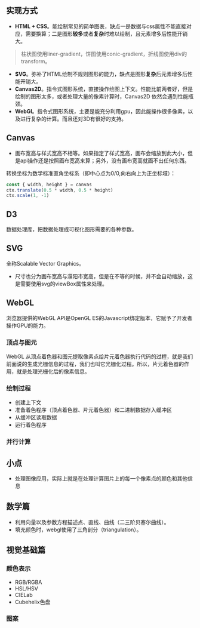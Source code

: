## 实现方式
- **HTML + CSS**。能绘制常见的简单图表，缺点一是数据与css属性不能直接对应，需要换算；二是图形**较多**或者**复杂**时难以绘制，且元素增多后性能开销大。
> 柱状图使用liner-gradient，饼图使用conic-gradient，折线图使用div的transform。
- **SVG**。弥补了HTML绘制不规则图形的能力，缺点是图形**复杂**后元素增多后性能开销大。
- **Canvas2D**。指令式图形系统，直接操作绘图上下文。性能比前两者好，但是绘制的图形太多，或者处理大量的像素计算时，Canvas2D 依然会遇到性能瓶颈。
- **WebGl**。指令式图形系统，主要是能充分利用gpu，因此能操作很多像素，以及进行复杂的计算。而且还对3D有很好的支持。

## Canvas
- 画布宽高与样式宽高不相等。如果指定了样式宽高，画布会缩放到此大小，但是api操作还是按照画布宽高来算；另外，没有画布宽高就画不出任何东西。

转换坐标为数学标准直角坐标系（即中心点为0/0,向右向上为正坐标域）：
``` javascript
const { width, height } = canvas
ctx.translate(0.5 * width, 0.5 * height)
ctx.scale(1, -1)
```

## D3
数据处理库，把数据处理成可视化图形需要的各种参数。

## SVG
全称Scalable Vector Graphics。
- 尺寸也分为画布宽高与濮阳市宽高，但是在不等的时候，并不会自动缩放，这是需要使用svg的viewBox属性来处理。

## WebGL
浏览器提供的WebGL API是OpenGL ES的Javascript绑定版本，它赋予了开发者操作GPU的能力。

### 顶点与图元
WebGL 从顶点着色器和图元提取像素点给片元着色器执行代码的过程，就是我们前面说的生成光栅信息的过程，我们也叫它光栅化过程。所以，片元着色器的作用，就是处理光栅化后的像素信息。

### 绘制过程
- 创建上下文
- 准备着色程序（顶点着色器、片元着色器）和二进制数据存入缓冲区
- 从缓冲区读取数据
- 运行着色程序

### 并行计算

## 小点
- 处理图像应用，实际上就是在处理计算图片上的每一个像素点的颜色和其他信息

## 数学篇
- 利用向量以及参数方程描述点、直线、曲线（二三阶贝塞尔曲线）。
- 填充颜色时，webgl使用了三角剖分（triangulation）。

## 视觉基础篇
### 颜色表示
- RGB/RGBA
- HSL/HSV
- CIELab
- Cubehelix色盘

### 图案